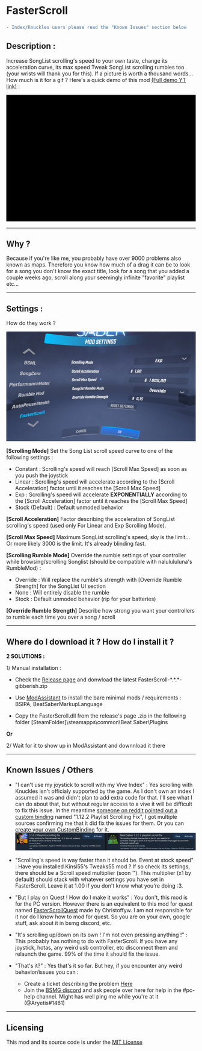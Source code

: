 # FasterScroll

```diff
- Index/Knuckles users please read the "Known Issues" section below
```

## Description :

Increase SongList scrolling's speed to your own taste, change its acceleration curve, its max speed
Tweak SongList scrolling rumbles too (your wrists will thank you for this).
If a picture is worth a thousand words... How much is it for a gif ? Here's a quick demo of this mod <a href="https://www.youtube.com/watch?v=NgsHk499Rog">(Full demo YT link)</a> : 
<p align="center" href="https://www.youtube.com/watch?v=NgsHk499Rog">
  <img src="https://github.com/Aryetis/FasterScroll/blob/master/FasterScroll/Resources/Fasterscroll-Trimed480p30fps.gif">
</p>

----------

## Why ? 

Because if you're like me, you probably have over 9000 problems also known as maps. Therefore you know how much of a drag it can be to look for a song you don't know the exact title, look for a song that you added a couple weeks ago, scroll along your seemingly infinite "favorite" playlist etc...

----------

## Settings :

How do they work ?

![InGameSettings](https://github.com/Aryetis/FasterScroll/blob/master/FasterScroll/Resources/SettingsMenuInGame.jpg)

**[Scrolling Mode]** Set the Song List scroll speed curve to one of the following settings :
- Constant : Scrolling's speed will reach [Scroll Max Speed] as soon as you push the joystick
- Linear : Scrolling's speed will accelerate according to the [Scroll Acceleration] factor until it reaches the [Scroll Max Speed]
- Exp : Scrolling's speed will accelerate **EXPONENTIALLY** according to the [Scroll Acceleration] factor until it reaches the [Scroll Max Speed]
- Stock (Default) : Default unmoded behavior 

**[Scroll Acceleration]** Factor describing the acceleration of SongList scrolling's speed (used only For Linear and Exp Scrolling Mode).

**[Scroll Max Speed]** Maximum SongList scrolling's speed, sky is the limit... Or more likely 3000 is the limit. It's already blinding fast.

**[Scrolling Rumble Mode]** Override the rumble settings of your controller while browsing/scrolling Songlist (should be compatible with nalulululuna's RumbleMod) :
- Override : Will replace the rumble's strength with [Override Rumble Strength] for the SongList UI section
- None : Will entirely disable the rumble 
- Stock : Default unmoded behavior (rip for your batteries)

**[Override Rumble Strength]** Describe how strong you want your controllers to rumble each time you over a song / scroll

----------

## Where do I download it ? How do I install it ?

**2 SOLUTIONS :**

1/ Manual installation :

- Check the <a href="https://github.com/Aryetis/FasterScroll/releases">Release page</a> and donwload the latest FasterScroll-\*.\*.\*-gibberish.zip

- Use <a href="https://github.com/Assistant/ModAssistant">ModAssistant</a> to install the bare minimal mods / requirements : BSIPA, BeatSaberMarkupLanguage

- Copy the FasterScroll.dll from the release's page .zip in the following folder [SteamFolder]\steamapps\common\Beat Saber\Plugins

**Or** 

2/ Wait for it to show up in ModAssistant and downnload it there

----------

## Known Issues / Others

- "I can't use my joystick to scroll with my Vive Index" : Yes scrolling with Knuckles isn't officialy supported by the game. As I don't own an index I assumed it was and didn't plan to add extra code for that. I'll see what I can do about that, but without regular access to a vive it will be difficult to fix this issue. In the meantime <a href="https://www.reddit.com/r/beatsaber/comments/jakcpw/beat_saber_scroll_issue/gdj598y/?utm_source=share&utm_medium=web2x&context=3">someone on reddit pointed out a custom binding</a> named "1.12.2 Playlist Scrolling Fix", I got multiple sources confirming me that it did fix the issues for them. Or you can <a href="https://www.youtube.com/watch?v=Bb4YKwmYvWk">create your own CustomBinding</a> for it.
![InGameSettings](https://github.com/Aryetis/FasterScroll/blob/master/FasterScroll/Resources/CustomBindings.jpg)

- "Scrolling's speed is way faster than it should be. Event at stock speed" : Have you installed Kinsi55's Tweaks55 mod ? If so check its settings, there should be a Scroll speed multiplier (soon :tm:). This multiplier (x1 by default) should stack with whatever settings you have set in FasterScroll. Leave it at 1.00 if you don't know what you're doing :3.

- "But I play on Quest ! How do I make it works" : You don't, this mod is for the PC version. However there is an equivalent to this mod for quest named <a href="https://github.com/Christoffyw/FasterScrollQuest">FasterScrollQuest</a> made by Christoffyw. I am not responsible for it nor do I know how to mod for quest. So you are on your own, google stuff, ask about it in bsmg discord, etc.

- "It's scrolling up/down on its own ! I'm not even pressing anything !" : This probably has nothing to do with FasterScroll. If you have any joystick, hotas, any weird usb controller, etc disconnect them and relaunch the game. 99% of the time it should fix the issue. 

- "That's it?" : Yes that's it so far. But hey, if you encounter any weird behavior/issues you can :
    - Create a ticket describing the problem <a href="https://github.com/Aryetis/FasterScroll/issues">Here</a> 
    - Join the <a href="https://discord.com/invite/beatsabermods">BSMG discord</a> and ask people over here for help in the #pc-help channel. Might has well ping me while you're at it (@Aryetis#1461)

----------

## Licensing 

This mod and its source code is under the <a href="https://github.com/Aryetis/FasterScroll/blob/master/LICENSE">MIT License</a>
